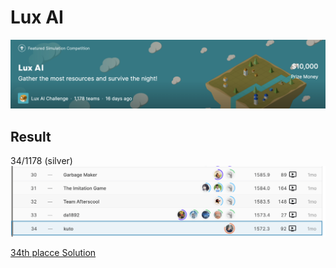 # Lux AI
![](img/001.png)


## Result
34/1178 (silver)
![](img/002.png)


[34th placce Solution](https://www.kaggle.com/c/lux-ai-2021/discussion/294003)
